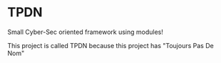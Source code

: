 # TPDN
Small Cyber-Sec oriented framework using modules!

This project is called TPDN because this project has "Toujours Pas De Nom"
